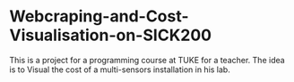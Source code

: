 # Webcraping-and-Cost-Visualisation-on-SICK200
This is a project for a programming course at TUKE for a teacher. The idea is to Visual the cost of a multi-sensors installation in his lab.
